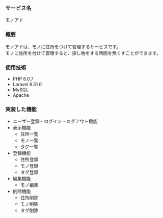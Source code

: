 ### サービス名
モノアド

### 概要
モノアドは、モノに住所をつけて管理するサービスです。  
モノに住所を付けて管理すると、探し物をする時間を無くすことができます。

### 使用技術
- PHP 8.0.7
- Laravel 8.51.0
- MySQL 
- Apache 

### 実装した機能

- ユーザー登録・ログイン・ログアウト機能
- 表示機能
    - 住所一覧
    - モノ一覧
    - タグ一覧
- 登録機能
    - 住所登録
    - モノ登録
    - タグ登録
- 編集機能
    - モノ編集
- 削除機能
    - 住所削除
    - モノ削除
    - タグ削除

